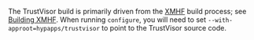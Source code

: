 The TrustVisor build is primarily driven from the [XMHF](../../../xmhf)
build process; see [Building XMHF](../../../xmhf/doc/building-xmhf.md). When
running `configure`, you will need to set `--with-approot=hypapps/trustvisor` 
to point to the TrustVisor source code.
